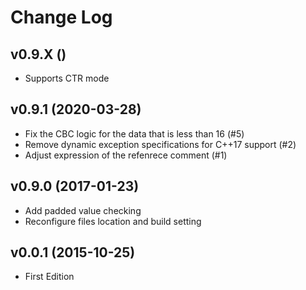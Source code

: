 Change Log
==========

## v0.9.X ()

- Supports CTR mode

## v0.9.1 (2020-03-28)

- Fix the CBC logic for the data that is less than 16 (#5)
- Remove dynamic exception specifications for C++17 support (#2)
- Adjust expression of the refenrece comment (#1)


## v0.9.0 (2017-01-23)

- Add padded value checking
- Reconfigure files location and build setting


## v0.0.1 (2015-10-25)

- First Edition
